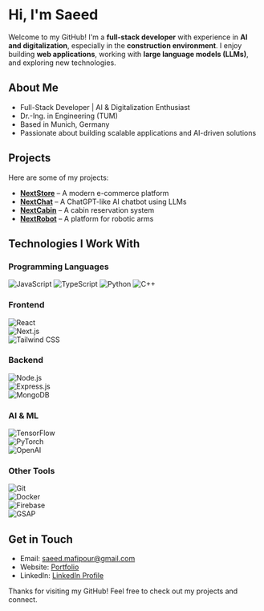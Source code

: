# Hi, I'm Saeed

Welcome to my GitHub! I'm a **full-stack developer** with experience in **AI and digitalization**, especially in the **construction environment**. I enjoy building **web applications**, working with **large language models (LLMs)**, and exploring new technologies.

## About Me

- Full-Stack Developer | AI & Digitalization Enthusiast
- Dr.-Ing. in Engineering (TUM)
- Based in Munich, Germany
- Passionate about building scalable applications and AI-driven solutions

## Projects

Here are some of my projects:

- **[NextStore](https://next-store-app.vercel.app/)** – A modern e-commerce platform
- **[NextChat](https://next-chat-app.vercel.app/)** – A ChatGPT-like AI chatbot using LLMs
- **[NextCabin](https://next-cabin-app.vercel.app/)** – A cabin reservation system
- **[NextRobot](https://next-robot-app.vercel.app/)** – A platform for robotic arms

## Technologies I Work With

### **Programming Languages**

<div>
  <img src="https://img.shields.io/badge/JavaScript-F7DF1E?style=flat&logo=javascript&logoColor=black" alt="JavaScript" />  
  <img src="https://img.shields.io/badge/TypeScript-3178C6?style=flat&logo=typescript&logoColor=white" alt="TypeScript" />  
  <img src="https://img.shields.io/badge/Python-3776AB?style=flat&logo=python&logoColor=white" alt="Python" />  
  <img src="https://img.shields.io/badge/C++-00599C?style=flat&logo=c%2B%2B&logoColor=white" alt="C++" />
</div>

### **Frontend**

![React](https://img.shields.io/badge/React-61DAFB?style=flat&logo=react&logoColor=black)  
 ![Next.js](https://img.shields.io/badge/Next.js-000000?style=flat&logo=next.js&logoColor=white)  
 ![Tailwind CSS](https://img.shields.io/badge/Tailwind_CSS-38B2AC?style=flat&logo=tailwind-css&logoColor=white)

### **Backend**

![Node.js](https://img.shields.io/badge/Node.js-339933?style=flat&logo=node.js&logoColor=white)  
 ![Express.js](https://img.shields.io/badge/Express.js-000000?style=flat&logo=express&logoColor=white)  
 ![MongoDB](https://img.shields.io/badge/MongoDB-47A248?style=flat&logo=mongodb&logoColor=white)

### **AI & ML**

![TensorFlow](https://img.shields.io/badge/TensorFlow-FF6F00?style=flat&logo=tensorflow&logoColor=white)  
 ![PyTorch](https://img.shields.io/badge/PyTorch-EE4C2C?style=flat&logo=pytorch&logoColor=white)  
 ![OpenAI](https://img.shields.io/badge/OpenAI-412991?style=flat&logo=openai&logoColor=white)

### **Other Tools**

![Git](https://img.shields.io/badge/Git-F05032?style=flat&logo=git&logoColor=white)  
 ![Docker](https://img.shields.io/badge/Docker-2496ED?style=flat&logo=docker&logoColor=white)  
 ![Firebase](https://img.shields.io/badge/Firebase-FFCA28?style=flat&logo=firebase&logoColor=black)  
 ![GSAP](https://img.shields.io/badge/GSAP-88CE02?style=flat&logo=greensock&logoColor=white)

## Get in Touch

- Email: saeed.mafipour@gmail.com
- Website: [Portfolio](https://portfolio-beta-roan-69.vercel.app/de)
- LinkedIn: [LinkedIn Profile](https://www.linkedin.com/in/saeed-mafipour/)

Thanks for visiting my GitHub! Feel free to check out my projects and connect.
